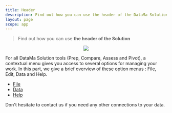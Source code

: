 ```yaml
---
title: Header
description: Find out how you can use the header of the DataMa Solutions
layout: page
scope: app
---
```


> Find out how you can use **the header of the Solution**

<center><img src="{{site.url}}/{{site.baseurl}}/core_app/new/interface/header/images/header.jpg"/></center>



For all DataMa Solution tools (Prep, Compare, Assess and Pivot), a contextual menu gives you access to several options for managing your work. In this part, we give a brief overview of these option menus : File, Edit, Data and Help.


- [File]({{site.url}}/{{site.baseurl}}/core_app/new/interface/header/file.html)
- [Data]({{site.url}}/{{site.baseurl}}/core_app/new/interface/header/data.html)
- [Help]({{site.url}}/{{site.baseurl}}/core_app/new/interface/header/help.html)




Don't hesitate to contact us if you need any other connections to your data.
